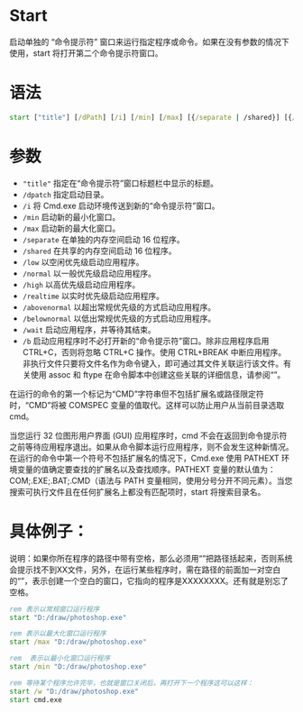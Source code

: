 # Start
启动单独的 “命令提示符” 窗口来运行指定程序或命令。如果在没有参数的情况下使用，start 将打开第二个命令提示符窗口。 

# 语法
``` cmd
start ["title"] [/dPath] [/i] [/min] [/max] [{/separate | /shared}] [{/low | /normal | /high | /realtime | /abovenormal | belownormal}] [/wait] [/b] [FileName] [parameters]
```
# 参数 
- `"title"` 指定在“命令提示符”窗口标题栏中显示的标题。 
- `/dpatch` 指定启动目录。 
- `/i` 将 Cmd.exe 启动环境传送到新的“命令提示符”窗口。 
- `/min` 启动新的最小化窗口。 
- `/max` 启动新的最大化窗口。 
- `/separate` 在单独的内存空间启动 16 位程序。 
- `/shared` 在共享的内存空间启动 16 位程序。 
- `/low` 以空闲优先级启动应用程序。 
- `/normal` 以一般优先级启动应用程序。 
- `/high` 以高优先级启动应用程序。 
- `/realtime` 以实时优先级启动应用程序。 
- `/abovenormal` 以超出常规优先级的方式启动应用程序。 
- `/belownormal` 以低出常规优先级的方式启动应用程序。 
- `/wait` 启动应用程序，并等待其结束。 
- `/b` 启动应用程序时不必打开新的“命令提示符”窗口。除非应用程序启用 CTRL+C，否则将忽略 CTRL+C 操作。使用 CTRL+BREAK 中断应用程序。 
非执行文件只要将文件名作为命令键入，即可通过其文件关联运行该文件。有关使用 assoc 和 ftype 在命令脚本中创建这些关联的详细信息，请参阅“”。

在运行的命令的第一个标记为“CMD”字符串但不包括扩展名或路径限定符时，“CMD”将被 COMSPEC 变量的值取代。这样可以防止用户从当前目录选取 cmd。

当您运行 32 位图形用户界面 (GUI) 应用程序时，cmd 不会在返回到命令提示符之前等待应用程序退出。如果从命令脚本运行应用程序，则不会发生这种新情况。在运行的命令中第一个符号不包括扩展名的情况下，Cmd.exe 使用 PATHEXT 环境变量的值确定要查找的扩展名以及查找顺序。PATHEXT 变量的默认值为：COM;.EXE;.BAT;.CMD（语法与 PATH 变量相同，使用分号分开不同元素）。当您搜索可执行文件且在任何扩展名上都没有匹配项时，start 将搜索目录名。

# 具体例子： 

说明：如果你所在程序的路径中带有空格，那么必须用“”把路径括起来，否则系统会提示找不到XX文件，另外，在运行某些程序时，需在路径的前面加一对空白的“”，表示创建一个空白的窗口，它指向的程序是XXXXXXXX。还有就是别忘了空格。 

``` cmd
rem 表示以常规窗口运行程序 
start "D:/draw/photoshop.exe"

rem 表示以最大化窗口运行程序 
start /max "D:/draw/photoshop.exe"

rem  表示以最小化窗口运行程序
start /min "D:/draw/photoshop.exe"

rem 等待某个程序允许完毕，也就是窗口关闭后，再打开下一个程序这可以这样： 
start /w "D:/draw/photoshop.exe" 
start cmd.exe
```